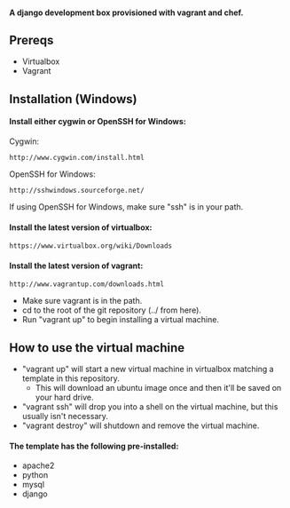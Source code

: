 #### A django development box provisioned with vagrant and chef.

Prereqs
-------------------------
* Virtualbox
* Vagrant

Installation (Windows)
-------------------------

#### Install either cygwin or OpenSSH for Windows:

Cygwin:

    http://www.cygwin.com/install.html

OpenSSH for Windows:
 
    http://sshwindows.sourceforge.net/

If using OpenSSH for Windows, make sure "ssh" is in your path.

#### Install the latest version of virtualbox:

    https://www.virtualbox.org/wiki/Downloads

#### Install the latest version of vagrant:

    http://www.vagrantup.com/downloads.html

* Make sure vagrant is in the path.
* cd to the root of the git repository (../ from here).
* Run "vagrant up" to begin installing a virtual machine.

How to use the virtual machine
-------------------------------

* "vagrant up" will start a new virtual machine in virtualbox matching a template in this repository.
  * This will download an ubuntu image once and then it'll be saved on your hard drive.
* "vagrant ssh" will drop you into a shell on the virtual machine, but this usually isn't necessary.
* "vagrant destroy" will shutdown and remove the virtual machine.

#### The template has the following pre-installed:
* apache2
* python
* mysql
* django
